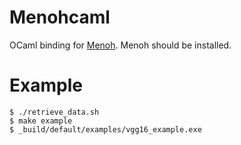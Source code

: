 # Menohcaml
OCaml binding for [Menoh](https://github.com/pfnet-research/menoh).
Menoh should be installed.

# Example

```
$ ./retrieve_data.sh
$ make example
$ _build/default/examples/vgg16_example.exe   
```
